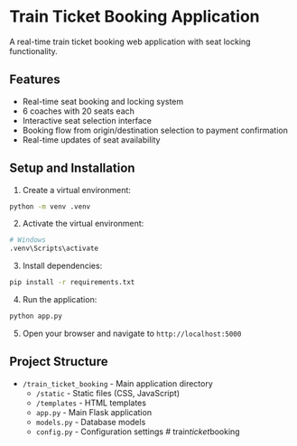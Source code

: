 # Train Ticket Booking Application

A real-time train ticket booking web application with seat locking functionality.

## Features

- Real-time seat booking and locking system
- 6 coaches with 20 seats each
- Interactive seat selection interface
- Booking flow from origin/destination selection to payment confirmation
- Real-time updates of seat availability

## Setup and Installation

1. Create a virtual environment:
```bash
python -m venv .venv
```

2. Activate the virtual environment:
```bash
# Windows
.venv\Scripts\activate
```

3. Install dependencies:
```bash
pip install -r requirements.txt
```

4. Run the application:
```bash
python app.py
```

5. Open your browser and navigate to `http://localhost:5000`

## Project Structure

- `/train_ticket_booking` - Main application directory
  - `/static` - Static files (CSS, JavaScript)
  - `/templates` - HTML templates
  - `app.py` - Main Flask application
  - `models.py` - Database models
  - `config.py` - Configuration settings
#   t r a i n _ t i c k e t _ b o o k i n g  
 